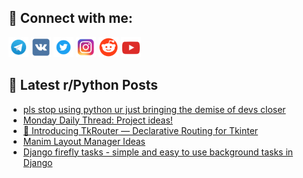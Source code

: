 ## 🔎 Connect with me:
[<img src="https://github.com/bullbesh/bullbesh/blob/main/images/Telegram.png" width="32" height="32" />](https://t.me/bullbesh)
[<img src="https://github.com/bullbesh/bullbesh/blob/main/images/VK.png" width="32" height="32" />](https://vk.com/bullbesh)
[<img src="https://github.com/bullbesh/bullbesh/blob/main/images/Twitter.png" width="32" height="32" />](https://twitter.com/bullbesh1)
[<img src="https://github.com/bullbesh/bullbesh/blob/main/images/Instagram.png" width="32" height="32" />](https://www.instagram.com/bullbesh)
[<img src="https://github.com/bullbesh/bullbesh/blob/main/images/Reddit.png" width="32" height="32" />](https://www.reddit.com/user/bullbesh)
[<img src="https://github.com/bullbesh/bullbesh/blob/main/images/YouTube.png" width="32" height="32" />](https://www.youtube.com/channel/UCtfjRs6uzgq5mfm8S06WTcg)

## 📕 Latest r/Python Posts
<!-- BLOG-POST-LIST:START -->
- [pls stop using python ur just bringing the demise of devs closer](https://www.reddit.com/r/Python/comments/1kez5r4/pls_stop_using_python_ur_just_bringing_the_demise/)
- [Monday Daily Thread: Project ideas!](https://www.reddit.com/r/Python/comments/1key6k7/monday_daily_thread_project_ideas/)
- [🚀 Introducing TkRouter — Declarative Routing for Tkinter](https://www.reddit.com/r/Python/comments/1kew6fz/introducing_tkrouter_declarative_routing_for/)
- [Manim Layout Manager Ideas](https://www.reddit.com/r/Python/comments/1kemn5p/manim_layout_manager_ideas/)
- [Django firefly tasks - simple and easy to use background tasks in Django](https://www.reddit.com/r/Python/comments/1kei45r/django_firefly_tasks_simple_and_easy_to_use/)
<!-- BLOG-POST-LIST:END -->
